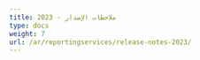 ```yaml
---
title: ملاحظات الإصدار - 2023
type: docs
weight: 7
url: /ar/reportingservices/release-notes-2023/
---
```

